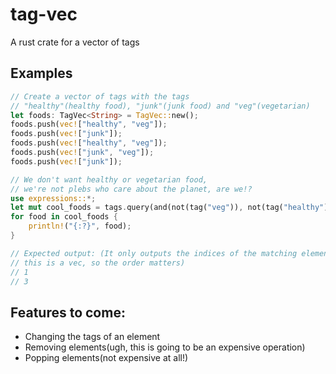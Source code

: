 # tag-vec
A rust crate for a vector of tags

## Examples
```rust
// Create a vector of tags with the tags 
// "healthy"(healthy food), "junk"(junk food) and "veg"(vegetarian)
let foods: TagVec<String> = TagVec::new();
foods.push(vec!["healthy", "veg"]);
foods.push(vec!["junk"]);
foods.push(vec!["healthy", "veg"]);
foods.push(vec!["junk", "veg"]);
foods.push(vec!["junk"]);

// We don't want healthy or vegetarian food,
// we're not plebs who care about the planet, are we!?
use expressions::*;
let mut cool_foods = tags.query(and(not(tag("veg")), not(tag("healthy"))));
for food in cool_foods {
	println!("{:?}", food);
}

// Expected output: (It only outputs the indices of the matching elements, 
// this is a vec, so the order matters)
// 1
// 3
```

## Features to come:
* Changing the tags of an element
* Removing elements(ugh, this is going to be an expensive operation)
* Popping elements(not expensive at all!)

